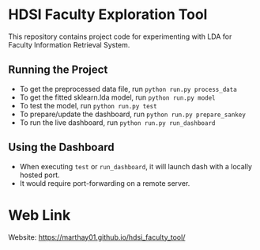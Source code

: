 # HDSI Faculty Exploration Tool

This repository contains project code for experimenting with LDA for Faculty Information Retrieval System.

## Running the Project
* To get the preprocessed data file, run `python run.py process_data`
* To get the fitted sklearn.lda model, run `python run.py model`
* To test the model, run `python run.py test`
* To prepare/update the dashboard, run `python run.py prepare_sankey`
* To run the live dashboard, run `python run.py run_dashboard`

## Using the Dashboard
* When executing `test` or `run_dashboard`, it will launch dash with a locally hosted port.
* It would require port-forwarding on a remote server.

# Web Link
Website: https://marthay01.github.io/hdsi_faculty_tool/
